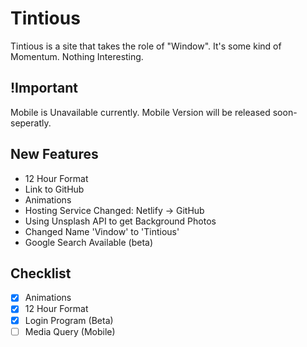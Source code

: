 # Tintious

Tintious is a site that takes the role of "Window".
It's some kind of Momentum.
Nothing Interesting.

## !Important

Mobile is Unavailable currently. Mobile Version will be released soon- seperatly.

## New Features

- 12 Hour Format
- Link to GitHub
- Animations
- Hosting Service Changed: Netlify -> GitHub
- Using Unsplash API to get Background Photos
- Changed Name 'Vindow' to 'Tintious'
- Google Search Available (beta)

## Checklist

- [X] Animations
- [X] 12 Hour Format
- [X] Login Program (Beta)
- [ ] Media Query (Mobile)
